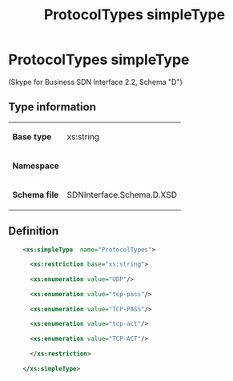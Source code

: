 ﻿---
title: ProtocolTypes simpleType
description: Describes the ProtocolTypes simpleType and provides the type's definition, base type, namespace, and schema file.
TOCTitle: ProtocolTypes simpleType
ms:assetid: 45c7a603-1559-14bb-32f5-17a93e5e9b49
ms:mtpsurl: https://msdn.microsoft.com/library/Mt171053(v=office.16)
ms:contentKeyID: 65855626
ms.date: 08/24/2015
mtps_version: v=office.16
dev_langs:
- xml
---

# ProtocolTypes simpleType 

(Skype for Business SDN Interface 2.2, Schema "D")


## Type information

<table>
<colgroup>
<col />
<col />
</colgroup>
<tbody>
<tr class="odd">
<td><p><strong>Base type</strong></p></td>
<td><p>xs:string</p></td>
</tr>
<tr class="even">
<td><p><strong>Namespace</strong></p></td>
<td><p></p></td>
</tr>
<tr class="odd">
<td><p><strong>Schema file</strong></p></td>
<td><p>SDNInterface.Schema.D.XSD</p></td>
</tr>
</tbody>
</table>


## Definition

```xml
    <xs:simpleType  name="ProtocolTypes">
    
      <xs:restriction base="xs:string">
    
      <xs:enumeration value="UDP"/>
    
      <xs:enumeration value="tcp-pass"/>
    
      <xs:enumeration value="TCP-PASS"/>
    
      <xs:enumeration value="tcp-act"/>
    
      <xs:enumeration value="TCP-ACT"/>
    
      </xs:restriction>
      
    </xs:simpleType>
  
```

